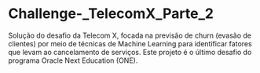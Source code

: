 # Challenge-_TelecomX_Parte_2
Solução do desafio da Telecom X, focada na previsão de churn (evasão de clientes) por meio de técnicas de Machine Learning para identificar fatores que levam ao cancelamento de serviços. Este projeto é o último desafio do programa Oracle Next Education (ONE).
